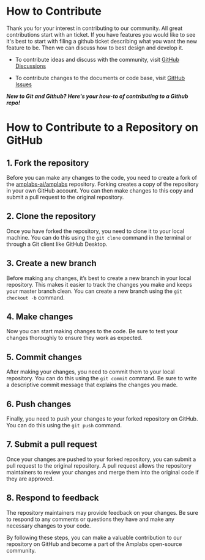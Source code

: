 # How to Contribute

Thank you for your interest in contributing to our community. All great contributions start with an ticket. If you have features you would like to see it's best to start with filing a github ticket describing what you want the new feature to be. Then we can discuss how to best design and develop it.

* To contribute ideas and discuss with the community, visit [GitHub Discussions](https://github.com/amplabs-ai/amplabs/discussions)

* To contribute changes to the documents or code base, visit [GitHub Issues](https://github.com/amplabs-ai/amplabs/issues)





<strong>*New to Git and Github? Here's your how-to of contributing to a Github repo!*</strong>

# How to Contribute to a Repository on GitHub



## 1. Fork the repository
Before you can make any changes to the code, you need to create a fork of the [amplabs-ai/amplabs](https://github.com/amplabs-ai/amplabs) repository. Forking creates a copy of the repository in your own GitHub account. You can then make changes to this copy and submit a pull request to the original repository.

## 2. Clone the repository
Once you have forked the repository, you need to clone it to your local machine. You can do this using the `git clone` command in the terminal or through a Git client like GitHub Desktop.

## 3. Create a new branch
Before making any changes, it’s best to create a new branch in your local repository. This makes it easier to track the changes you make and keeps your master branch clean. You can create a new branch using the `git checkout -b` command.

## 4. Make changes
Now you can start making changes to the code. Be sure to test your changes thoroughly to ensure they work as expected.

## 5. Commit changes
After making your changes, you need to commit them to your local repository. You can do this using the `git commit` command. Be sure to write a descriptive commit message that explains the changes you made.

## 6. Push changes
Finally, you need to push your changes to your forked repository on GitHub. You can do this using the `git push` command.

## 7. Submit a pull request
Once your changes are pushed to your forked repository, you can submit a pull request to the original repository. A pull request allows the repository maintainers to review your changes and merge them into the original code if they are approved.

## 8. Respond to feedback
The repository maintainers may provide feedback on your changes. Be sure to respond to any comments or questions they have and make any necessary changes to your code.

By following these steps, you can make a valuable contribution to our repository on GitHub and become a part of the Amplabs open-source community.
